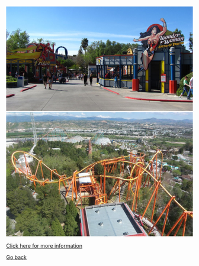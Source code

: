 ![ol](../../../images/six1.jpg)
![lol](../../../images/six2.jpg)  

[Click here for more information](https://www.sixflags.com/magicmountain)  

[Go back](../../Legoland/california.md)